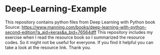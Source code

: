 # Deep-Learning-Example
This repository contains python files from Deep Learning with Python book
Source: https://www.manning.com/books/deep-learning-with-python-second-edition?a_aid=keras&a_bid=76564dff
This repository includes my exercise when I read the resource book so I summarized the resource codes. So it might not be useful for everyone. If you find it helpful you can take a look at the resource link. 
Thank you.

